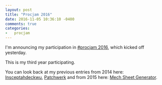 ```yaml
---
layout: post
title: "Procjam 2016"
date: 2016-11-05 10:36:10 -0400
comments: true
categories:
-   procjam
---
```


I'm announcing my participation in [#procjam 2016](https://itch.io/jam/procjam), which kicked off
yesterday.

This is my third year participating.

You can look back at my previous entries from 2014
here: [Insceptahdeckwu](http://zerosalife.github.io/blog/2014/11/08/insceptahdeckwu/), [Patchwerk](http://zerosalife.github.io/blog/2014/11/15/patchwerk/) and from 2015 here: [Mech Sheet Generator](http://zerosalife.github.io/blog/2015/12/05/procjam-2015-restrospective/).
